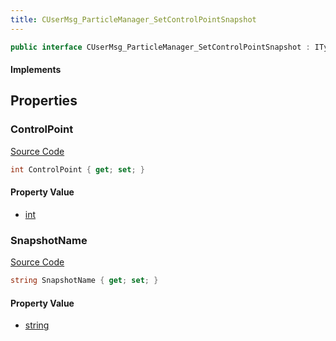 ```yaml
---
title: CUserMsg_ParticleManager_SetControlPointSnapshot
---
```


```csharp
public interface CUserMsg_ParticleManager_SetControlPointSnapshot : ITypedProtobuf<CUserMsg_ParticleManager_SetControlPointSnapshot>, INativeHandle
```

#### Implements

## Properties

### ControlPoint

[Source Code](https://github.com/swiftly-solution/swiftlys2/blob/beta/managed/src/SwiftlyS2.Generated/Protobufs/Interfaces/CUserMsg_ParticleManager_SetControlPointSnapshot.cs#L13)

```csharp
int ControlPoint { get; set; }
```

#### Property Value

- [int](https://learn.microsoft.com/dotnet/api/system.int32)

### SnapshotName

[Source Code](https://github.com/swiftly-solution/swiftlys2/blob/beta/managed/src/SwiftlyS2.Generated/Protobufs/Interfaces/CUserMsg_ParticleManager_SetControlPointSnapshot.cs#L16)

```csharp
string SnapshotName { get; set; }
```

#### Property Value

- [string](https://learn.microsoft.com/dotnet/api/system.string)

